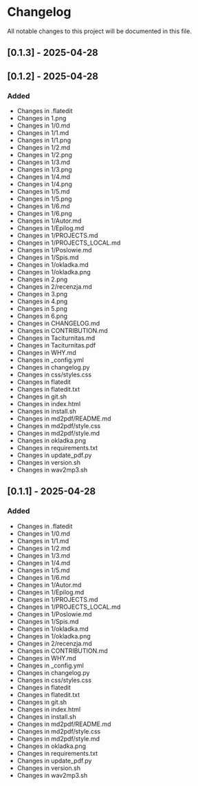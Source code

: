 # Changelog

All notable changes to this project will be documented in this file.

## [0.1.3] - 2025-04-28

## [0.1.2] - 2025-04-28

### Added
- Changes in .flatedit
- Changes in 1.png
- Changes in 1/0.md
- Changes in 1/1.md
- Changes in 1/1.png
- Changes in 1/2.md
- Changes in 1/2.png
- Changes in 1/3.md
- Changes in 1/3.png
- Changes in 1/4.md
- Changes in 1/4.png
- Changes in 1/5.md
- Changes in 1/5.png
- Changes in 1/6.md
- Changes in 1/6.png
- Changes in 1/Autor.md
- Changes in 1/Epilog.md
- Changes in 1/PROJECTS.md
- Changes in 1/PROJECTS_LOCAL.md
- Changes in 1/Poslowie.md
- Changes in 1/Spis.md
- Changes in 1/okladka.md
- Changes in 1/okladka.png
- Changes in 2.png
- Changes in 2/recenzja.md
- Changes in 3.png
- Changes in 4.png
- Changes in 5.png
- Changes in 6.png
- Changes in CHANGELOG.md
- Changes in CONTRIBUTION.md
- Changes in Taciturnitas.md
- Changes in Taciturnitas.pdf
- Changes in WHY.md
- Changes in _config.yml
- Changes in changelog.py
- Changes in css/styles.css
- Changes in flatedit
- Changes in flatedit.txt
- Changes in git.sh
- Changes in index.html
- Changes in install.sh
- Changes in md2pdf/README.md
- Changes in md2pdf/style.css
- Changes in md2pdf/style.md
- Changes in okladka.png
- Changes in requirements.txt
- Changes in update_pdf.py
- Changes in version.sh
- Changes in wav2mp3.sh

## [0.1.1] - 2025-04-28

### Added
- Changes in .flatedit
- Changes in 1/0.md
- Changes in 1/1.md
- Changes in 1/2.md
- Changes in 1/3.md
- Changes in 1/4.md
- Changes in 1/5.md
- Changes in 1/6.md
- Changes in 1/Autor.md
- Changes in 1/Epilog.md
- Changes in 1/PROJECTS.md
- Changes in 1/PROJECTS_LOCAL.md
- Changes in 1/Poslowie.md
- Changes in 1/Spis.md
- Changes in 1/okladka.md
- Changes in 1/okladka.png
- Changes in 2/recenzja.md
- Changes in CONTRIBUTION.md
- Changes in WHY.md
- Changes in _config.yml
- Changes in changelog.py
- Changes in css/styles.css
- Changes in flatedit
- Changes in flatedit.txt
- Changes in git.sh
- Changes in index.html
- Changes in install.sh
- Changes in md2pdf/README.md
- Changes in md2pdf/style.css
- Changes in md2pdf/style.md
- Changes in okladka.png
- Changes in requirements.txt
- Changes in update_pdf.py
- Changes in version.sh
- Changes in wav2mp3.sh

